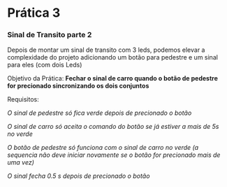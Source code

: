 # Prática 3
### Sinal de Transito parte 2

Depois de montar um sinal de transito com 3 leds,
podemos elevar a complexidade do projeto adicionando um botão para pedestre e um sinal para eles (com dois Leds)

Objetivo da Prática: **Fechar o sinal de carro quando o botão de pedestre for precionado
						sincronizando os dois conjuntos**

Requisitos:

*O sinal de pedestre só fica verde depois de precionado o botão*

*O sinal de carro só aceita o comando do botão se já estiver a mais de 5s no verde*

*O botão de pedestre só funciona com o sinal de carro no verde (a sequencia não deve iniciar novamente se o botão for precionado mais de uma vez)*
   
*O sinal fecha 0.5 s depois de precionado o botão*
